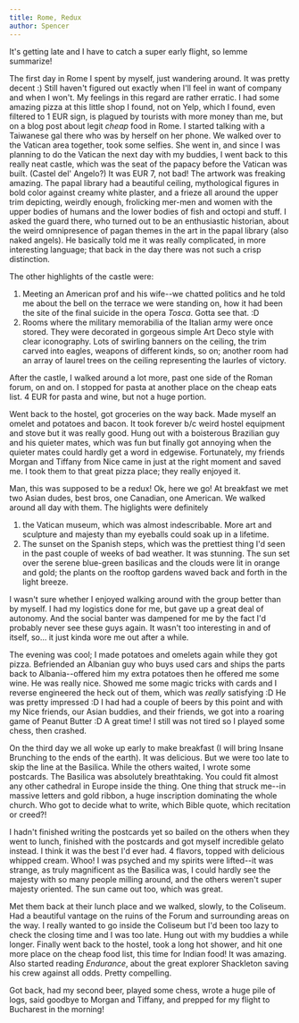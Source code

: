 ```yaml
---
title: Rome, Redux
author: Spencer
---
```


It's getting late and I have to catch a super early flight, so lemme summarize!

The first day in Rome I spent by myself, just wandering around. It was pretty decent :) Still haven't figured out exactly when I'll feel in want of company and when I won't. My feelings in this regard are rather erratic. I had some amazing pizza at this little shop I found, not on Yelp, which I found, even filtered to 1 EUR sign, is plagued by tourists with more money than me, but on a blog post about legit *cheap* food in Rome. I started talking with a Taiwanese gal there who was by herself on her phone. We walked over to the Vatican area together, took some selfies. She went in, and since I was planning to do the Vatican the next day with my buddies, I went back to this really neat castle, which was the seat of the papacy before the Vatican was built. (Castel del' Angelo?) It was EUR 7, not bad! The artwork was freaking amazing. The papal library had a beautiful ceiling, mythological figures in bold color against creamy white plaster, and a frieze all around the upper trim depicting, weirdly enough, frolicking mer-men and women with the upper bodies of humans and the lower bodies of fish and octopi and stuff. I asked the guard there, who turned out to be an enthusiastic historian, about the weird omnipresence of pagan themes in the art in the papal library (also naked angels). He basically told me it was really complicated, in more interesting language; that back in the day there was not such a crisp distinction.

The other highlights of the castle were:

1. Meeting an American prof and his wife--we chatted politics and he told me about the bell on the terrace we were standing on, how it had been the site of the final suicide in the opera *Tosca*. Gotta see that. :D
2. Rooms where the military memorabilia of the Italian army were once stored. They were decorated in gorgeous simple Art Deco style with clear iconography. Lots of swirling banners on the ceiling, the trim carved into eagles, weapons of different kinds, so on; another room had an array of laurel trees on the ceiling representing the laurles of victory.

After the castle, I walked around a lot more, past one side of the Roman forum, on and on. I stopped for pasta at another place on the cheap eats list. 4 EUR for pasta and wine, but not a huge portion.

Went back to the hostel, got groceries on the way back. Made myself an omelet and potatoes and bacon. It took forever b/c weird hostel equipment and stove but it was really good. Hung out with a boisterous Brazilian guy and his quieter mates, which was fun but finally got annoying when the quieter mates could hardly get a word in edgewise. Fortunately, my friends Morgan and Tiffany from Nice came in just at the right moment and saved me. I took them to that great pizza place; they really enjoyed it.

Man, this was supposed to be a redux! Ok, here we go! At breakfast we met two Asian dudes, best bros, one Canadian, one American. We walked around all day with them. The higlights were definitely

1. the Vatican museum, which was almost indescribable. More art and sculpture and majesty than my eyeballs could soak up in a lifetime.
2. The sunset on the Spanish steps, which was the prettiest thing I'd seen in the past couple of weeks of bad weather. It was stunning. The sun set over the serene blue-green basilicas and the clouds were lit in orange and gold; the plants on the rooftop gardens waved back and forth in the light breeze.

 I wasn't sure whether I enjoyed walking around with the group better than by myself. I had my logistics done for me, but gave up a great deal of autonomy. And the social banter was dampened for me by the fact I'd probably never see these guys again. It wasn't too interesting in and of itself, so... it just kinda wore me out after a while.

 The evening was cool; I made potatoes and omelets again while they got pizza. Befriended an Albanian guy who buys used cars and ships the parts back to Albania--offered him my extra potatoes then he offered me some wine. He was really nice. Showed me some magic tricks with cards and I reverse engineered the heck out of them, which was *really* satisfying :D He was pretty impressed :D I had had a couple of beers by this point and with my Nice friends, our Asian buddies, and their friends, we got into a roaring game of Peanut Butter :D A great time! I still was not tired so I played some chess, then crashed.

 On the third day we all woke up early to make breakfast (I will bring Insane Brunching to the ends of the earth). It was delicious. But we were too late to skip the line at the Basilica. While the others waited, I wrote some postcards. The Basilica was absolutely breathtaking. You could fit almost any other cathedral in Europe inside the thing. One thing that struck me--in massive letters and gold ribbon, a huge inscription dominating the whole church. Who got to decide what to write, which Bible quote, which recitation or creed?!

 I hadn't finished writing the postcards yet so bailed on the others when they went to lunch, finished with the postcards and got myself incredible gelato instead. I think it was the best I'd ever had. 4 flavors, topped with delicious whipped cream. Whoo! I was psyched and my spirits were lifted--it was strange, as truly magnificent as the Basilica was, I could hardly see the majesty with so many people milling around, and the others weren't super majesty oriented. The sun came out too, which was great.

 Met them back at their lunch place and we walked, slowly, to the Coliseum. Had a beautiful vantage on the ruins of the Forum and surrounding areas on the way. I really wanted to go inside the Coliseum but I'd been too lazy to check the closing time and I was too late. Hung out with my buddies a while longer. Finally went back to the hostel, took a long hot shower, and hit one more place on the cheap food list, this time for Indian food! It was amazing. Also started reading *Endurance*, about the great explorer Shackleton saving his crew against all odds. Pretty compelling.

 Got back, had my second beer, played some chess, wrote a huge pile of logs, said goodbye to Morgan and Tiffany, and prepped for my flight to Bucharest in the morning!


